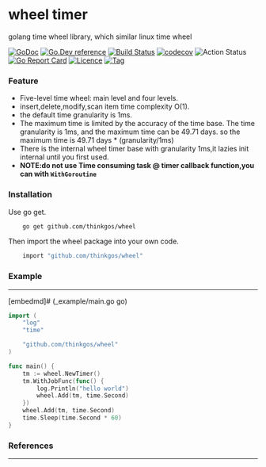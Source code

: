 # wheel timer

golang time wheel library, which similar linux time wheel

[![GoDoc](https://godoc.org/github.com/thinkgos/wheel?status.svg)](https://godoc.org/github.com/thinkgos/wheel)
[![Go.Dev reference](https://img.shields.io/badge/go.dev-reference-blue?logo=go&logoColor=white)](https://pkg.go.dev/github.com/thinkgos/wheel?tab=doc)
[![Build Status](https://travis-ci.com/thinkgos/wheel.svg)](https://travis-ci.com/thinkgos/wheel)
[![codecov](https://codecov.io/gh/thinkgos/wheel/branch/master/graph/badge.svg)](https://codecov.io/gh/thinkgos/wheel)
![Action Status](https://github.com/thinkgos/wheel/workflows/Go/badge.svg)
[![Go Report Card](https://goreportcard.com/badge/github.com/thinkgos/wheel)](https://goreportcard.com/report/github.com/thinkgos/wheel)
[![Licence](https://img.shields.io/github/license/thinkgos/wheel)](https://raw.githubusercontent.com/thinkgos/wheel/master/LICENSE)
[![Tag](https://img.shields.io/github/v/tag/thinkgos/wheel)](https://github.com/thinkgos/wheel/tags)

### Feature

 - Five-level time wheel: main level and four levels.
 - insert,delete,modify,scan item time complexity O(1).
 - the default time granularity is 1ms.
 - The maximum time is limited by the accuracy of the time base. The time granularity is 1ms, 
 and the maximum time can be 49.71 days. so the maximum time is 49.71 days * (granularity/1ms)
 - There is the internal wheel timer base with granularity 1ms,it lazies init internal until you first used.
 - **NOTE:do not use Time consuming task @ timer callback function,you can with `WithGoroutine`** 


### Installation

Use go get.
```bash
    go get github.com/thinkgos/wheel
```

Then import the wheel package into your own code.
```bash
    import "github.com/thinkgos/wheel"
```

### Example

---

[embedmd]# (_example/main.go go)
```go
import (
	"log"
	"time"

	"github.com/thinkgos/wheel"
)

func main() {
	tm := wheel.NewTimer()
	tm.WithJobFunc(func() {
		log.Println("hello world")
		wheel.Add(tm, time.Second)
	})
	wheel.Add(tm, time.Second)
	time.Sleep(time.Second * 60)
}
```

### References

---

